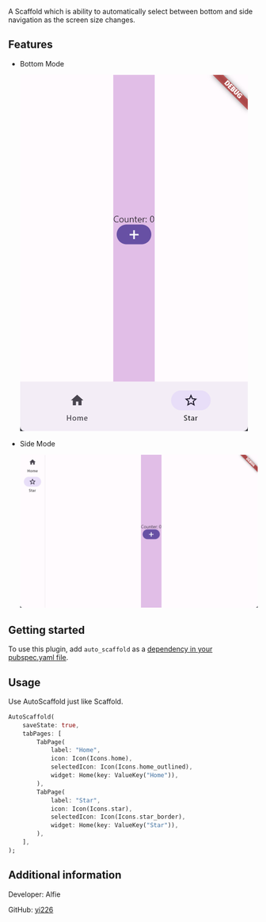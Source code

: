 <!--
This README describes the package. If you publish this package to pub.dev,
this README's contents appear on the landing page for your package.

For information about how to write a good package README, see the guide for
[writing package pages](https://dart.dev/guides/libraries/writing-package-pages).

For general information about developing packages, see the Dart guide for
[creating packages](https://dart.dev/guides/libraries/create-library-packages)
and the Flutter guide for
[developing packages and plugins](https://flutter.dev/developing-packages).
-->

A Scaffold which is ability to automatically select between bottom and side
navigation as the screen size changes.

## Features

- Bottom Mode
  
  ![bottom](./pic/bottom.png)
  
- Side Mode

  ![side](./pic/side.png)

## Getting started

To use this plugin, add `auto_scaffold` as a [dependency in your pubspec.yaml file](https://flutter.dev/docs/development/platform-integration/platform-channels).

## Usage

Use AutoScaffold just like Scaffold. 

```dart
AutoScaffold(
    saveState: true,
    tabPages: [
        TabPage(
            label: "Home",
            icon: Icon(Icons.home),
            selectedIcon: Icon(Icons.home_outlined),
            widget: Home(key: ValueKey("Home")),
        ),
        TabPage(
            label: "Star",
            icon: Icon(Icons.star),
            selectedIcon: Icon(Icons.star_border),
            widget: Home(key: ValueKey("Star")),
        ),
    ],
);
```

## Additional information

Developer: Alfie

GitHub: [yi226](https://github.com/yi226)
